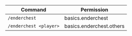 | Command                | Permission               |
|------------------------|--------------------------|
| `/enderchest`          | basics.enderchest        |
| `/enderchest <player>` | basics.enderchest.others |
